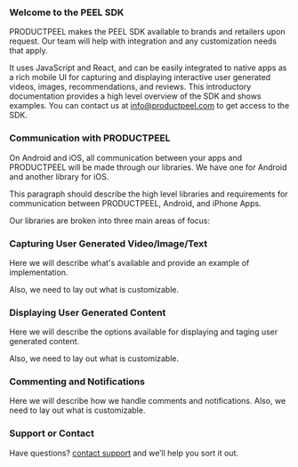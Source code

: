 ### Welcome to the PEEL SDK

PRODUCTPEEL makes the PEEL SDK available to brands and retailers upon request. Our team will help with integration and any customization needs that apply. 

It uses JavaScript and React, and can be easily integrated to native apps as a rich mobile UI for capturing and displaying interactive user generated videos, images, recommendations, and reviews. This introductory documentation provides a high level overview of the SDK and shows examples. You can contact us at info@productpeel.com to get access to the SDK. 

### Communication with PRODUCTPEEL

On Android and iOS, all communication between your apps and PRODUCTPEEL will be made through our libraries. We have one for Android and another library for iOS. 

This paragraph should describe the high level libraries and requirements for communication between PRODUCTPEEL, Android, and iPhone Apps. 

Our libraries are broken into three main areas of focus:

### Capturing User Generated Video/Image/Text

Here we will describe what's available and provide an example of implementation. 

Also, we need to lay out what is customizable. 

### Displaying User Generated Content 

Here we will describe the options available for displaying and taging user generated content. 

Also, we need to lay out what is customizable. 

### Commenting and Notifications

Here we will describe how we handle comments and notifications. Also, we need to lay out what is customizable. 

### Support or Contact

Have questions? [contact support](https://productpeel.com/contact) and we’ll help you sort it out.
 
